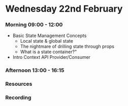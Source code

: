 # Wednesday 22nd February

### Morning 09:00 - 12:00
 - Basic State Management Concepts
	 - Local state & global state
	 - The nightmare of drilling state through props
	 - What is a state container?"
- Intro Context API  Provider/Consumer

### Afternoon 13:00 - 16:15



### Resources



### Recording
